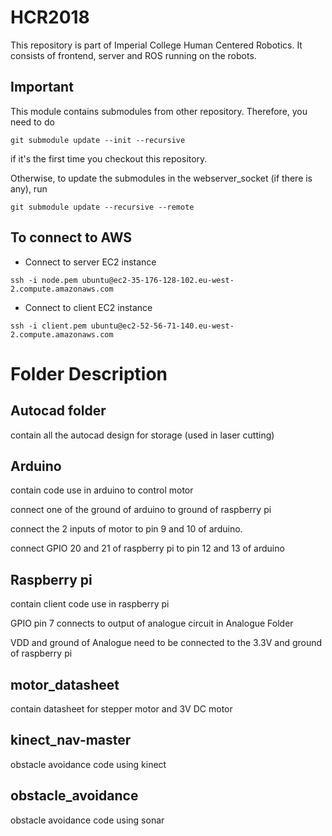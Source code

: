 # HCR2018
This repository is part of Imperial College Human Centered Robotics. It consists of frontend, server and ROS running on the robots.

## Important
This module contains submodules from other repository. Therefore, you need to do

```
git submodule update --init --recursive
```

if it's the first time you checkout this repository. 

Otherwise, to update the submodules in the webserver_socket (if there is any), run 
```
git submodule update --recursive --remote
```

## To connect to AWS
* Connect to server EC2 instance
```
ssh -i node.pem ubuntu@ec2-35-176-128-102.eu-west-2.compute.amazonaws.com
```

* Connect to client EC2 instance
```
ssh -i client.pem ubuntu@ec2-52-56-71-140.eu-west-2.compute.amazonaws.com

```
# Folder Description
## Autocad folder
contain all the autocad design for storage (used in laser cutting)

## Arduino
contain code use in arduino to control motor

connect one of the ground of arduino to ground of raspberry pi

connect the 2 inputs of motor to pin 9 and 10 of arduino.

connect GPIO 20 and 21 of raspberry pi to pin 12 and 13 of arduino


## Raspberry pi
contain client code use in raspberry pi 

GPIO pin 7 connects to output of analogue circuit in Analogue Folder

VDD and ground of Analogue need to be connected to the 3.3V and ground of raspberry pi

## motor_datasheet
contain datasheet for stepper motor and 3V DC motor

## kinect_nav-master
obstacle avoidance code using kinect

## obstacle_avoidance
obstacle avoidance code using sonar
